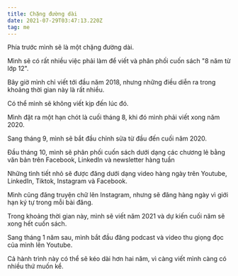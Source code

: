 ```yaml
---
title: Chặng đường dài
date: 2021-07-29T03:47:13.220Z
tag: me
---
```

Phía trước mình sẽ là một chặng đường dài.

Mình sẽ có rất nhiều việc phải làm để viết và phân phối cuốn sách "8 năm từ lớp 12".

Bây giờ mình chỉ viết tới đầu năm 2018, nhưng những điều diễn ra trong khoảng thời gian này là rất nhiều.

Có thể mình sẽ không viết kịp đến lúc đó.

Mình đặt ra một hạn chót là cuối tháng 8, khi đó mình phải viết xong năm 2020.

Sang tháng 9, mình sẽ bắt đầu chỉnh sửa từ đầu đến cuối năm 2020.

Đầu tháng 10, mình sẽ phân phối cuốn sách dưới dạng các chương lẻ bằng văn bản trên Facebook, LinkedIn và newsletter hàng tuần

Những tình tiết nhỏ sẽ được đăng dưới dạng video hàng ngày trên Youtube, LinkedIn, Tiktok, Instagram và Facebook.

Mình cũng đăng truyện chữ lên Instagram, nhưng sẽ đăng hàng ngày vì giới hạn ký tự trong mỗi bài đăng.

Trong khoảng thời gian này, mình sẽ viết năm 2021 và dự kiến cuối năm sẽ xong hết cuốn sách.

Sang tháng 1 năm sau, mình bắt đầu đăng podcast và video thu giọng đọc của mình lên Youtube.

Cả hành trình này có thể sẽ kéo dài hơn hai năm, vì càng viết mình càng có nhiều thứ muốn kể.